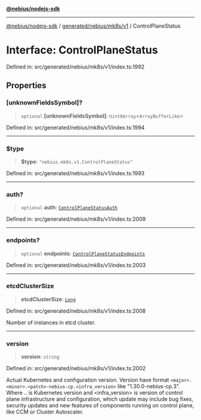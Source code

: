[**@nebius/nodejs-sdk**](../../../../../README.md)

---

[@nebius/nodejs-sdk](../../../../../README.md) / [generated/nebius/mk8s/v1](../README.md) / ControlPlaneStatus

# Interface: ControlPlaneStatus

Defined in: src/generated/nebius/mk8s/v1/index.ts:1992

## Properties

### \[unknownFieldsSymbol\]?

> `optional` **\[unknownFieldsSymbol\]**: `Uint8Array`\<`ArrayBufferLike`\>

Defined in: src/generated/nebius/mk8s/v1/index.ts:1994

---

### $type

> **$type**: `"nebius.mk8s.v1.ControlPlaneStatus"`

Defined in: src/generated/nebius/mk8s/v1/index.ts:1993

---

### auth?

> `optional` **auth**: [`ControlPlaneStatusAuth`](ControlPlaneStatusAuth.md)

Defined in: src/generated/nebius/mk8s/v1/index.ts:2009

---

### endpoints?

> `optional` **endpoints**: [`ControlPlaneStatusEndpoints`](ControlPlaneStatusEndpoints.md)

Defined in: src/generated/nebius/mk8s/v1/index.ts:2003

---

### etcdClusterSize

> **etcdClusterSize**: [`Long`](../../../../../runtime/protos/core/classes/Long.md)

Defined in: src/generated/nebius/mk8s/v1/index.ts:2008

Number of instances in etcd cluster.

---

### version

> **version**: `string`

Defined in: src/generated/nebius/mk8s/v1/index.ts:2002

Actual Kubernetes and configuration version.
Version have format `<major>.<minor>.<patch>-nebius-cp.<infra_version>` like "1.30.0-nebius-cp.3".
Where <major>.<minor>.<patch> is Kubernetes version and <infra_version> is version of control plane infrastructure and configuration,
which update may include bug fixes, security updates and new features of components running on control plane, like CCM or Cluster Autoscaler.
